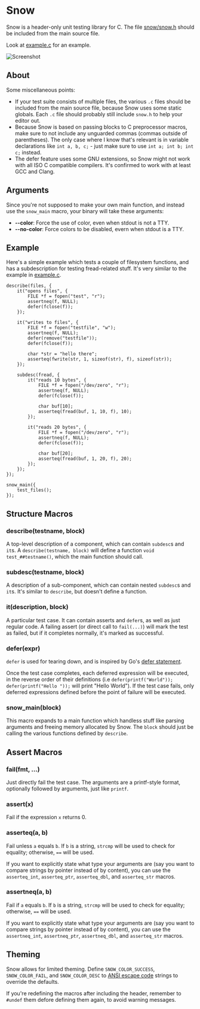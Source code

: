 # Snow

Snow is a header-only unit testing library for C. The file
[snow/snow.h](https://github.com/mortie/snow/blob/master/snow/snow.h) should
be included from the main source file.

Look at [example.c](https://github.com/mortie/snow/blob/master/example.c) for an example.

![Screenshot](https://raw.githubusercontent.com/mortie/snow/master/img/screenshot.png)

## About

Some miscellaneous points:

* If your test suite consists of multiple files, the various `.c` files should
  be included from the main source file, because Snow uses some static
  globals. Each `.c` file should probably still include `snow.h` to help your
  editor out.
* Because Snow is based on passing blocks to C preprocessor macros, make
  sure to not include any unguarded commas (commas outside of parentheses). The
  only case where I know that's relevant is in variable declarations like
  `int a, b, c;` - just make sure to use `int a; int b; int c;` instead.
* The defer feature uses some GNU extensions, so Snow might not work with all
  ISO C compatible compilers. It's confirmed to work with at least GCC and
  Clang.

## Arguments

Since you're not supposed to make your own main function, and instead use the
`snow_main` macro, your binary will take these arguments:

* **--color**: Force the use of color, even when stdout is not a TTY.
* **--no-color**: Force colors to be disabled, evern when stdout is a TTY.

## Example

Here's a simple example which tests a couple of filesystem functions, and has a
subdescription for testing fread-related stuff. It's very similar to the
example in [example.c](https://github.com/mortie/snow/blob/master/example.c).

	describe(files, {
		it("opens files", {
			FILE *f = fopen("test", "r");
			assertneq(f, NULL);
			defer(fclose(f));
		});

		it("writes to files", {
			FILE *f = fopen("testfile", "w");
			assertneq(f, NULL);
			defer(remove("testfile"));
			defer(fclose(f));

			char *str = "hello there";
			asserteq(fwrite(str, 1, sizeof(str), f), sizeof(str));
		});

		subdesc(fread, {
			it("reads 10 bytes", {
				FILE *f = fopen("/dev/zero", "r");
				assertneq(f, NULL);
				defer(fclose(f));

				char buf[10];
				asserteq(fread(buf, 1, 10, f), 10);
			});

			it("reads 20 bytes", {
				FILE *f = fopen("/dev/zero", "r");
				assertneq(f, NULL);
				defer(fclose(f));

				char buf[20];
				asserteq(fread(buf, 1, 20, f), 20);
			});
		});
	});

	snow_main({
		test_files();
	});

## Structure Macros

### describe(testname, block)

A top-level description of a component, which can contain `subdesc`s and `it`s.
A `describe(testname, block)` will define a function `void test_##testname()`,
which the main function should call.

### subdesc(testname, block)

A description of a sub-component, which can contain nested `subdesc`s and
`it`s. It's similar to `describe`, but doesn't define a function.

### it(description, block)

A particular test case. It can contain asserts and `defer`s, as well as just
regular code. A failing assert (or direct call to `fail(...)`) will mark the
test as failed, but if it completes normally, it's marked as successful.

### defer(expr)

`defer` is used for tearing down, and is inspired by Go's [defer
statement](https://gobyexample.com/defer).

Once the test case completes, each deferred expression will be executed, in the
reverse order of their definitions (i.e `defer(printf("World"));
defer(printf("Hello "));` will print "Hello World"). If the test case fails,
only deferred expressions defined before the point of failure will be executed.

### snow\_main(block)

This macro expands to a main function which handless stuff like parsing
arguments and freeing memory allocated by Snow. The `block` should just be
calling the various functions defined by `describe`.

## Assert Macros

### fail(fmt, ...)

Just directly fail the test case. The arguments are a printf-style format,
optionally followed by arguments, just like `printf`.

### assert(x)

Fail if the expression `x` returns 0.

### asserteq(a, b)

Fail unless `a` equals `b`. If `b` is a string, `strcmp` will be used to check
for equality; otherwise, `==` will be used.

If you want to explicitly state what type your arguments are
(say you want to compare strings by pointer instead of by content), you
can use the `asserteq_int`, `asserteq_ptr`, `asserteq_dbl`, and `asserteq_str`
macros.

### assertneq(a, b)

Fail if `a` equals `b`. If `b` is a string, `strcmp` will be used to check
for equality; otherwise, `==` will be used.

If you want to explicitly state what type your arguments are
(say you want to compare strings by pointer instead of by content), you
can use the `assertneq_int`, `assertneq_ptr`, `assertneq_dbl`, and `asserteq_str`
macros.

## Theming

Snow allows for limited theming. Define `SNOW_COLOR_SUCCESS`,
`SNOW_COLOR_FAIL`, and `SNOW_COLOR_DESC` to
[ANSI escape code](https://en.wikipedia.org/wiki/ANSI_escape_code#Colors)
strings to override the defaults.

If you're redefining the macros after including the header, remember to
`#undef` them defore defining them again, to avoid warning messages.
